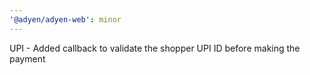 ```yaml
---
'@adyen/adyen-web': minor
---
```


UPI - Added callback to validate the shopper UPI ID before making the payment
